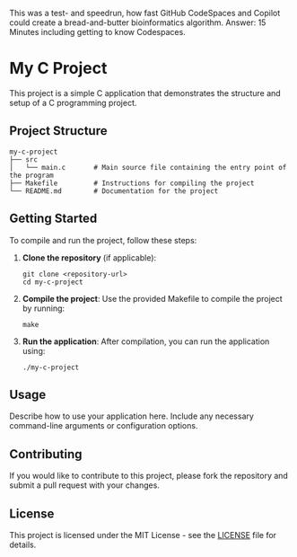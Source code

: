 This was a test- and speedrun, how fast GitHub CodeSpaces and Copilot could create a bread-and-butter bioinformatics algorithm. Answer: 15 Minutes including getting to know Codespaces.

# My C Project

This project is a simple C application that demonstrates the structure and setup of a C programming project.

## Project Structure

```
my-c-project
├── src
│   └── main.c       # Main source file containing the entry point of the program
├── Makefile         # Instructions for compiling the project
└── README.md        # Documentation for the project
```

## Getting Started

To compile and run the project, follow these steps:

1. **Clone the repository** (if applicable):
   ```
   git clone <repository-url>
   cd my-c-project
   ```

2. **Compile the project**:
   Use the provided Makefile to compile the project by running:
   ```
   make
   ```

3. **Run the application**:
   After compilation, you can run the application using:
   ```
   ./my-c-project
   ```

## Usage

Describe how to use your application here. Include any necessary command-line arguments or configuration options.

## Contributing

If you would like to contribute to this project, please fork the repository and submit a pull request with your changes.

## License

This project is licensed under the MIT License - see the [LICENSE](LICENSE) file for details.
